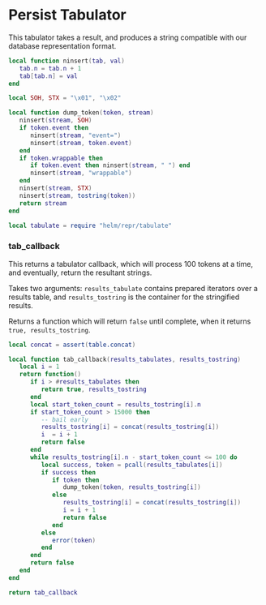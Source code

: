 # Persist Tabulator


  This tabulator takes a result, and produces a string compatible with our
database representation format\.

```lua
local function ninsert(tab, val)
   tab.n = tab.n + 1
   tab[tab.n] = val
end

local SOH, STX = "\x01", "\x02"

local function dump_token(token, stream)
   ninsert(stream, SOH)
   if token.event then
      ninsert(stream, "event=")
      ninsert(stream, token.event)
   end
   if token.wrappable then
      if token.event then ninsert(stream, " ") end
      ninsert(stream, "wrappable")
   end
   ninsert(stream, STX)
   ninsert(stream, tostring(token))
   return stream
end

local tabulate = require "helm/repr/tabulate"
```


### tab\_callback

This returns a tabulator callback, which will process 100 tokens at a time,
and eventually, return the resultant strings\.

Takes two arguments: `results_tabulate` contains prepared iterators over a
results table, and `results_tostring` is the container for the stringified
results\.

Returns a function which will return `false` until complete, when it returns
`true, results_tostring`\.

```lua
local concat = assert(table.concat)

local function tab_callback(results_tabulates, results_tostring)
   local i = 1
   return function()
      if i > #results_tabulates then
         return true, results_tostring
      end
      local start_token_count = results_tostring[i].n
      if start_token_count > 15000 then
         -- bail early
         results_tostring[i] = concat(results_tostring[i])
         i  = i + 1
         return false
      end
      while results_tostring[i].n - start_token_count <= 100 do
         local success, token = pcall(results_tabulates[i])
         if success then
            if token then
               dump_token(token, results_tostring[i])
            else
               results_tostring[i] = concat(results_tostring[i])
               i = i + 1
               return false
            end
         else
            error(token)
         end
      end
      return false
   end
end
```

```lua
return tab_callback
```
